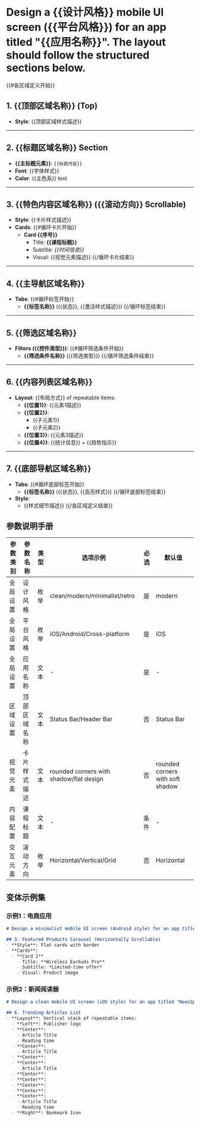 # Design a {{设计风格}} mobile UI screen ({{平台风格}}) for an app titled "{{应用名称}}". The layout should follow the structured sections below.

{{#各区域定义开始}}
## 1. {{顶部区域名称}} (Top)
- **Style**: {{顶部区域样式描述}}

---

## 2. {{标题区域名称}} Section
- **{{主标题元素}}**: `{{标题内容}}`
- **Font**: {{字体样式}}
- **Color**: {{主色系}} text

---

## 3. {{特色内容区域名称}} ({{滚动方向}} Scrollable)
- **Style**: {{卡片样式描述}}
- **Cards**:
  {{#循环卡片开始}}
  - **Card {{序号}}**
    - Title: **{{课程标题}}**
    - Subtitle: *{{时间信息}}*
    - Visual: {{视觉元素描述}}
  {{/循环卡片结束}}

---

## 4. {{主导航区域名称}}
- **Tabs**:
  {{#循环标签开始}}
  - **{{标签名称}}** ({{状态}}, {{激活样式描述}})
  {{/循环标签结束}}

---

## 5. {{筛选区域名称}}
- **Filters ({{控件类型}})**:
  {{#循环筛选条件开始}}
  - **{{筛选条件名称}}** ({{筛选类型}})
  {{/循环筛选条件结束}}

---

## 6. {{内容列表区域名称}}
- **Layout**: {{布局方式}} of repeatable items:
  - **{{位置1}}**: {{元素1描述}}
  - **{{位置2}}**:
    - {{子元素1}}
    - {{子元素2}}
  - **{{位置3}}**: {{元素3描述}}
  - **{{位置4}}**: {{统计信息}} + {{趋势指示}}

---

## 7. {{底部导航区域名称}}
- **Tabs**:
  {{#循环底部标签开始}}
  - **{{标签名称}}** ({{状态}}, {{高亮样式}})
  {{/循环底部标签结束}}
- **Style**:
  - {{样式细节描述}}
{{/各区域定义结束}}


## 参数说明手册

| 参数类别 | 参数名称 | 类型 | 选项示例 | 必选 | 默认值 |
|---------|---------|------|---------|------|-------|
| 全局设置 | 设计风格 | 枚举 | clean/modern/minimalist/retro | 是 | modern |
| 全局设置 | 平台风格 | 枚举 | iOS/Android/Cross-platform | 是 | iOS |
| 全局设置 | 应用名称 | 文本 | - | 是 | - |
| 区域设置 | 顶部区域名称 | 文本 | Status Bar/Header Bar | 否 | Status Bar |
| 视觉元素 | 卡片样式描述 | 文本 | rounded corners with shadow/flat design | 否 | rounded corners with soft shadow |
| 内容配置 | 课程标题 | 文本 | - | 条件 | - |
| 交互元素 | 滚动方向 | 枚举 | Horizontal/Vertical/Grid | 否 | Horizontal |

## 变体示例集

### 示例1：电商应用
```markdown
# Design a minimalist mobile UI screen (Android style) for an app titled "ShopEasy - Daily Deals"...

## 3. Featured Products Carousel (Horizontally Scrollable)
- **Style**: Flat cards with border
- **Cards**:
  - **Card 1**
    - Title: **Wireless Earbuds Pro**
    - Subtitle: *Limited-time offer*
    - Visual: Product image
```

### 示例2：新闻阅读器
```markdown
# Design a clean mobile UI screen (iOS style) for an app titled "NewsSphere - Top Stories"...

## 6. Trending Articles List
- **Layout**: Vertical stack of repeatable items:
  - **Left**: Publisher logo
  - **Center**:
    - Article Title
    - Reading time
  - **Center**:
    - Article Title
  - **Center**:
  - **Center**:
    - Article Title
  - **Center**:
  - **Center**:
  - **Center**:
  - **Center**:
  - **Center**:
    - Article Title
    - Reading time
  - **Right**: Bookmark Icon
```